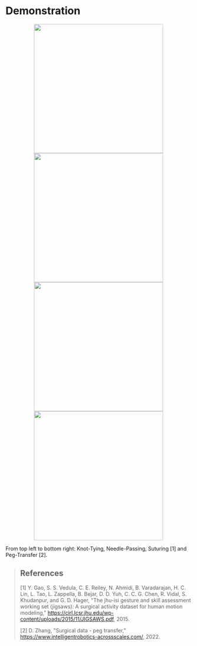 # Demonstration

<p align = "center">
  <img src="assets/knot.gif" width="350" height="350"/>
  <img src="assets/needle.gif" width="350" height="350"/>
  <img src="assets/suturing.gif" width="350" height="350"/>
  <img src="assets/peg.gif" width="350" height="350"/>
  
  From top left to bottom right: Knot-Tying, Needle-Passing, Suturing [1] and Peg-Transfer [2].
</p>

> ## References
>
> [1] Y. Gao, S. S. Vedula, C. E. Reiley, N. Ahmidi, B. Varadarajan, H. C. Lin, L. Tao, L. Zappella, B. Bejar, D. D. Yuh, C. C. G. Chen, R. Vidal, S. Khudanpur, and G. D. Hager, "The jhu-isi gesture and skill assessment working set (jigsaws): A surgical activity dataset for human motion modeling," https://cirl.lcsr.jhu.edu/wp-content/uploads/2015/11/JIGSAWS.pdf, 2015.
>
> [2] D. Zhang, "Surgical data - peg transfer," https://www.intelligentrobotics-acrossscales.com/, 2022.

